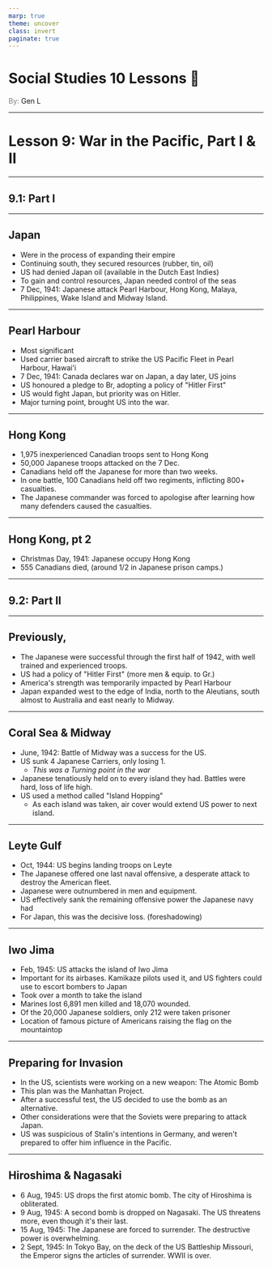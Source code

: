 ```yaml
---
marp: true
theme: uncover
class: invert
paginate: true
---
```


# <!--fit-->Social Studies 10 Lessons :book:

<span style="color:grey">By:</span> Gen L

<!--_footer: In partnership with Hyperion University, 2023-->

---

# Lesson 9: War in the Pacific, Part I & II

---

## 9.1: Part I

---

## Japan

* Were in the process of expanding their empire
* Continuing south, they secured resources (rubber, tin, oil)
* US had denied Japan oil (available in the Dutch East Indies)
* To gain and control resources, Japan needed control of the seas
* 7 Dec, 1941: Japanese attack Pearl Harbour, Hong Kong, Malaya, Philippines, Wake Island and Midway Island.

---

## Pearl Harbour

* Most significant
* Used carrier based aircraft to strike the US Pacific Fleet in Pearl Harbour, Hawai'i
* 7 Dec, 1941: Canada declares war on Japan, a day later, US joins
* US honoured a pledge to Br, adopting a policy of "Hitler First"
* US would fight Japan, but priority was on Hitler.
* Major turning point, brought US into the war.

---

## Hong Kong

* 1,975 inexperienced Canadian troops sent to Hong Kong
* 50,000 Japanese troops attacked on the 7 Dec.
* Canadians held off the Japanese for more than two weeks.
* In one battle, 100 Canadians held off two regiments, inflicting 800+ casualties.
* The Japanese commander was forced to apologise after learning how many defenders caused the casualties.

---

## Hong Kong, pt 2

* Christmas Day, 1941: Japanese occupy Hong Kong
* 555 Canadians died, (around 1/2 in Japanese prison camps.)

---

## 9.2: Part II

---

## Previously,

* The Japanese were successful through the first half of 1942, with well trained and experienced troops.
* US had a policy of "Hitler First" (more men & equip. to Gr.)
* America's strength was temporarily impacted by Pearl Harbour
* Japan expanded west to the edge of India, north to the Aleutians, south almost to Australia and east nearly to Midway.

---

## Coral Sea & Midway

* June, 1942: Battle of Midway was a success for the US.
* US sunk 4 Japanese Carriers, only losing 1.
    * *This was a Turning point in the war*
* Japanese tenatiously held on to every island they had. Battles were hard, loss of life high.
* US used a method called "Island Hopping"
    * As each island was taken, air cover would extend US power to next island.

---

## Leyte Gulf

* Oct, 1944: US begins landing troops on Leyte
* The Japanese offered one last naval offensive, a desperate attack to destroy the American fleet.
* Japanese were outnumbered in men and equipment.
* US effectively sank the remaining offensive power the Japanese navy had
* For Japan, this was the decisive loss. (foreshadowing)

---

## Iwo Jima

* Feb, 1945: US attacks the island of Iwo Jima
* Important for its airbases. Kamikaze pilots used it, and US fighters could use to escort bombers to Japan
* Took over a month to take the island
* Marines lost 6,891 men killed and 18,070 wounded.
* Of the 20,000 Japanese soldiers, only 212 were taken prisoner
* Location of famous picture of Americans raising the flag on the mountaintop

---

## Preparing for Invasion

* In the US, scientists were working on a new weapon: The Atomic Bomb
* This plan was the Manhattan Project.
* After a successful test, the US decided to use the bomb as an alternative.
* Other considerations were that the Soviets were preparing to attack Japan.
* US was suspicious of Stalin's intentions in Germany, and weren't prepared to offer him influence in the Pacific.

---

## Hiroshima & Nagasaki

* 6 Aug, 1945: US drops the first atomic bomb. The city of Hiroshima is obliterated.
* 9 Aug, 1945: A second bomb is dropped on Nagasaki. The US threatens more, even though it's their last.
* 15 Aug, 1945: The Japanese are forced to surrender. The destructive power is overwhelming.
* 2 Sept, 1945: In Tokyo Bay, on the deck of the US Battleship Missouri, the Emperor signs the articles of surrender. WWII is over.